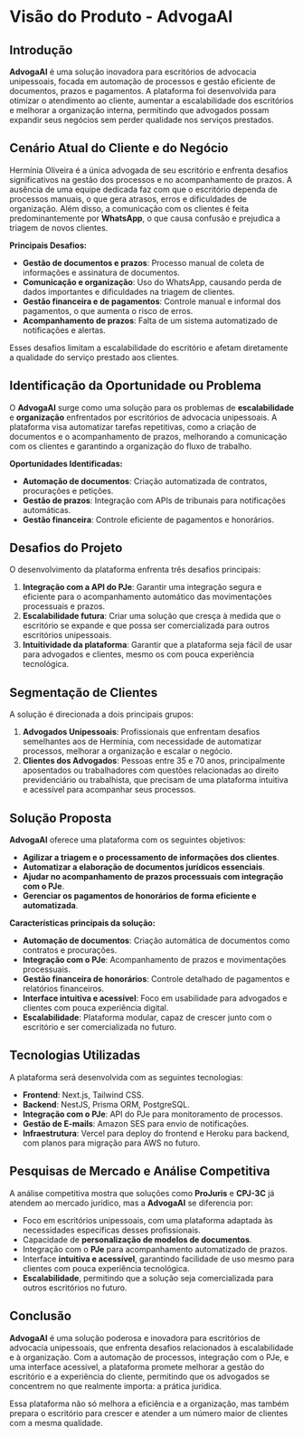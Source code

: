# Visão do Produto - AdvogaAI

## Introdução

**AdvogaAI** é uma solução inovadora para escritórios de advocacia unipessoais, focada em automação de processos e gestão eficiente de documentos, prazos e pagamentos. A plataforma foi desenvolvida para otimizar o atendimento ao cliente, aumentar a escalabilidade dos escritórios e melhorar a organização interna, permitindo que advogados possam expandir seus negócios sem perder qualidade nos serviços prestados.

## Cenário Atual do Cliente e do Negócio

Hermínia Oliveira é a única advogada de seu escritório e enfrenta desafios significativos na gestão dos processos e no acompanhamento de prazos. A ausência de uma equipe dedicada faz com que o escritório dependa de processos manuais, o que gera atrasos, erros e dificuldades de organização. Além disso, a comunicação com os clientes é feita predominantemente por **WhatsApp**, o que causa confusão e prejudica a triagem de novos clientes.

**Principais Desafios:**

- **Gestão de documentos e prazos**: Processo manual de coleta de informações e assinatura de documentos.
- **Comunicação e organização**: Uso do WhatsApp, causando perda de dados importantes e dificuldades na triagem de clientes.
- **Gestão financeira e de pagamentos**: Controle manual e informal dos pagamentos, o que aumenta o risco de erros.
- **Acompanhamento de prazos**: Falta de um sistema automatizado de notificações e alertas.

Esses desafios limitam a escalabilidade do escritório e afetam diretamente a qualidade do serviço prestado aos clientes.

## Identificação da Oportunidade ou Problema

O **AdvogaAI** surge como uma solução para os problemas de **escalabilidade** e **organização** enfrentados por escritórios de advocacia unipessoais. A plataforma visa automatizar tarefas repetitivas, como a criação de documentos e o acompanhamento de prazos, melhorando a comunicação com os clientes e garantindo a organização do fluxo de trabalho.

**Oportunidades Identificadas:**

- **Automação de documentos**: Criação automatizada de contratos, procurações e petições.
- **Gestão de prazos**: Integração com APIs de tribunais para notificações automáticas.
- **Gestão financeira**: Controle eficiente de pagamentos e honorários.

## Desafios do Projeto

O desenvolvimento da plataforma enfrenta três desafios principais:

1. **Integração com a API do PJe**: Garantir uma integração segura e eficiente para o acompanhamento automático das movimentações processuais e prazos.
2. **Escalabilidade futura**: Criar uma solução que cresça à medida que o escritório se expande e que possa ser comercializada para outros escritórios unipessoais.
3. **Intuitividade da plataforma**: Garantir que a plataforma seja fácil de usar para advogados e clientes, mesmo os com pouca experiência tecnológica.

## Segmentação de Clientes

A solução é direcionada a dois principais grupos:

1. **Advogados Unipessoais**: Profissionais que enfrentam desafios semelhantes aos de Hermínia, com necessidade de automatizar processos, melhorar a organização e escalar o negócio.
2. **Clientes dos Advogados**: Pessoas entre 35 e 70 anos, principalmente aposentados ou trabalhadores com questões relacionadas ao direito previdenciário ou trabalhista, que precisam de uma plataforma intuitiva e acessível para acompanhar seus processos.

## Solução Proposta

**AdvogaAI** oferece uma plataforma com os seguintes objetivos:

- **Agilizar a triagem e o processamento de informações dos clientes**.
- **Automatizar a elaboração de documentos jurídicos essenciais**.
- **Ajudar no acompanhamento de prazos processuais com integração com o PJe**.
- **Gerenciar os pagamentos de honorários de forma eficiente e automatizada**.

**Características principais da solução:**

- **Automação de documentos**: Criação automática de documentos como contratos e procurações.
- **Integração com o PJe**: Acompanhamento de prazos e movimentações processuais.
- **Gestão financeira de honorários**: Controle detalhado de pagamentos e relatórios financeiros.
- **Interface intuitiva e acessível**: Foco em usabilidade para advogados e clientes com pouca experiência digital.
- **Escalabilidade**: Plataforma modular, capaz de crescer junto com o escritório e ser comercializada no futuro.

## Tecnologias Utilizadas

A plataforma será desenvolvida com as seguintes tecnologias:

- **Frontend**: Next.js, Tailwind CSS.
- **Backend**: NestJS, Prisma ORM, PostgreSQL.
- **Integração com o PJe**: API do PJe para monitoramento de processos.
- **Gestão de E-mails**: Amazon SES para envio de notificações.
- **Infraestrutura**: Vercel para deploy do frontend e Heroku para backend, com planos para migração para AWS no futuro.

## Pesquisas de Mercado e Análise Competitiva

A análise competitiva mostra que soluções como **ProJuris** e **CPJ-3C** já atendem ao mercado jurídico, mas a **AdvogaAI** se diferencia por:

- Foco em escritórios unipessoais, com uma plataforma adaptada às necessidades específicas desses profissionais.
- Capacidade de **personalização de modelos de documentos**.
- Integração com o **PJe** para acompanhamento automatizado de prazos.
- Interface **intuitiva e acessível**, garantindo facilidade de uso mesmo para clientes com pouca experiência tecnológica.
- **Escalabilidade**, permitindo que a solução seja comercializada para outros escritórios no futuro.

## Conclusão

**AdvogaAI** é uma solução poderosa e inovadora para escritórios de advocacia unipessoais, que enfrenta desafios relacionados à escalabilidade e à organização. Com a automação de processos, integração com o PJe, e uma interface acessível, a plataforma promete melhorar a gestão do escritório e a experiência do cliente, permitindo que os advogados se concentrem no que realmente importa: a prática jurídica.

Essa plataforma não só melhora a eficiência e a organização, mas também prepara o escritório para crescer e atender a um número maior de clientes com a mesma qualidade.
